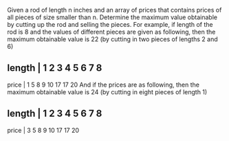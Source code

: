 Given a rod of length n inches and an array of prices that contains prices of all pieces of size smaller than n. Determine the maximum value obtainable by cutting up the rod and selling the pieces. For example, if length of the rod is 8 and the values of different pieces are given as following, then the maximum obtainable value is 22 (by cutting in two pieces of lengths 2 and 6)


length   | 1   2   3   4   5   6   7   8  
--------------------------------------------
price    | 1   5   8   9  10  17  17  20
And if the prices are as following, then the maximum obtainable value is 24 (by cutting in eight pieces of length 1)

length   | 1   2   3   4   5   6   7   8  
--------------------------------------------
price    | 3   5   8   9  10  17  17  20
